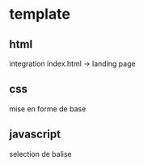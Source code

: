# template

## html
integration index.html -> landing page

## css
mise en forme de base

## javascript
selection de balise